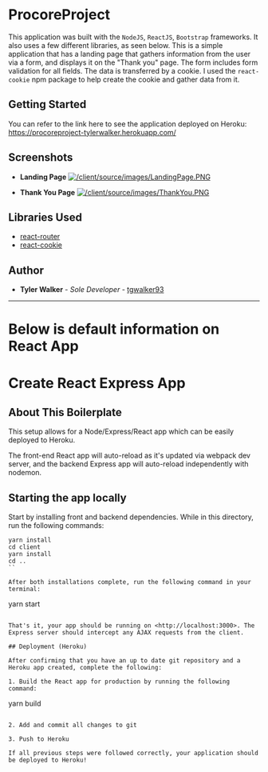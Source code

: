 # ProcoreProject

This application was built with the `NodeJS`, `ReactJS`, `Bootstrap` frameworks. It also uses a few different libraries, as seen below. This is a simple application that has a landing page that gathers information from the user via a form, and displays it on the "Thank you" page. The form includes form validation for all fields. The data is transferred by a cookie. I used the `react-cookie` npm package to help create the cookie and gather data from it. 

## Getting Started

You can refer to the link here to see the application deployed on Heroku: https://procoreproject-tylerwalker.herokuapp.com/


## Screenshots


* **Landing Page**
[![/client/source/images/LandingPage.PNG](/client/source/images/LandingPage.PNG)](/client/source/images/LandingPage.PNG)

* **Thank You Page**
[![/client/source/images/ThankYou.PNG](/client/source/images/ThankYou.PNG)](/client/source/images/ThankYou.PNG)


## Libraries Used

* [react-router](https://www.npmjs.com/package/react-router) 
* [react-cookie](https://www.npmjs.com/package/universal-cookie) 

## Author

* **Tyler Walker** - *Sole Developer* - [tgwalker93](https://github.com/tgwalker93)



---
# Below is default information on React App

# Create React Express App

## About This Boilerplate

This setup allows for a Node/Express/React app which can be easily deployed to Heroku.

The front-end React app will auto-reload as it's updated via webpack dev server, and the backend Express app will auto-reload independently with nodemon.

## Starting the app locally

Start by installing front and backend dependencies. While in this directory, run the following commands:

```
yarn install
cd client
yarn install
cd ..
``

After both installations complete, run the following command in your terminal:

```
yarn start
```

That's it, your app should be running on <http://localhost:3000>. The Express server should intercept any AJAX requests from the client.

## Deployment (Heroku)

After confirming that you have an up to date git repository and a Heroku app created, complete the following:

1. Build the React app for production by running the following command:

```
yarn build
```

2. Add and commit all changes to git

3. Push to Heroku

If all previous steps were followed correctly, your application should be deployed to Heroku!
